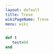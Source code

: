 ```yaml
---
layout: default
title: Trese
wikiPageName: Trese
menu: wiki
---
```


```ruby
def t
   test=90
end
```
